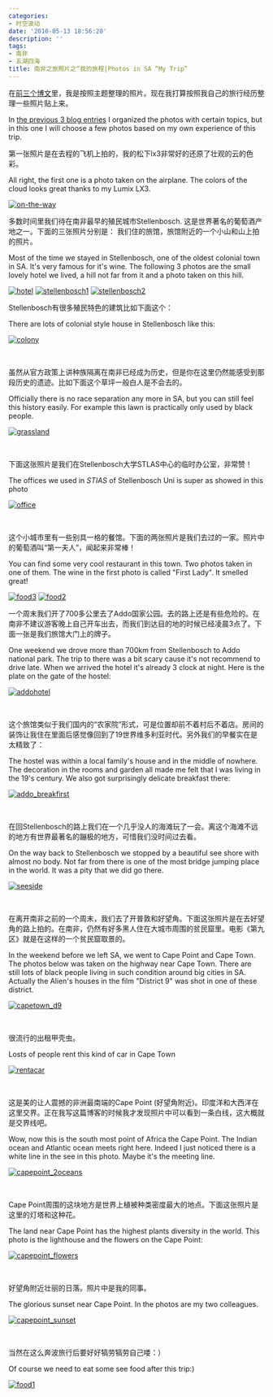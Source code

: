 ```yaml
---
categories:
- 时空波动
date: '2010-05-13 18:56:20'
description: ''
tags:
- 南非
- 五湖四海
title: 南非之旅照片之“我的旅程|Photos in SA “My Trip”
---
```

在[前三个博文](http://spacetimewave.net/tag/%E5%8D%97%E9%9D%9E)里，我是按照主题整理的照片。现在我打算按照我自己的旅行经历整理一些照片贴上来。



In [the previous 3 blog entries](http://spacetimewave.net/tag/%E5%8D%97%E9%9D%9E) I organized the photos with certain topics, but in this one I will choose a few photos based on my own experience of this trip.



第一张照片是在去程的飞机上拍的，我的松下lx3非常好的还原了壮观的云的色彩。



All right, the first one is a photo taken on the airplane. The colors of the cloud looks great thanks to my Lumix LX3\.



[![](/assets/spacetimewave/2010/05/on-the-way.jpg "on-the-way")](/assets/spacetimewave/2010/05/on-the-way.jpg)




多数时间里我们待在南非最早的殖民城市Stellenbosch. 这是世界著名的葡萄酒产地之一。下面的三张照片分别是： 我们住的旅馆，旅馆附近的一个小山和山上拍的照片。



Most of the time we stayed in Stellenbosch, one of the oldest colonial town in SA. It's very famous for it's wine. The following 3 photos are the small lovely hotel we lived, a hill not far from it and a photo taken on this hill.



[![](/assets/spacetimewave/2010/05/hotel.jpg "hotel")](/assets/spacetimewave/2010/05/hotel.jpg)
[![](/assets/spacetimewave/2010/05/stellenbosch1.jpg "stellenbosch1")](/assets/spacetimewave/2010/05/stellenbosch1.jpg)
[![](/assets/spacetimewave/2010/05/stellenbosch2.jpg "stellenbosch2")](/assets/spacetimewave/2010/05/stellenbosch2.jpg)



Stellenbosch有很多殖民特色的建筑比如下面这个：



There are lots of colonial style house in Stellenbosch like this:



[![](/assets/spacetimewave/2010/05/colony.jpg "colony")](/assets/spacetimewave/2010/05/colony.jpg)



 



虽然从官方政策上讲种族隔离在南非已经成为历史，但是你在这里仍然能感受到那段历史的遗迹。比如下面这个草坪一般白人是不会去的。



Officially there is no race separation any more in SA, but you can still feel this history easily. For example this lawn is practically only used by black people.



[![](/assets/spacetimewave/2010/05/grassland.jpg "grassland")](/assets/spacetimewave/2010/05/grassland.jpg)



 



下面这张照片是我们在Stellenbosch大学STLAS中心的临时办公室，非常赞！



The offices we used in *STIAS* of Stellenbosch Uni is super as showed in this photo



[![](/assets/spacetimewave/2010/05/office.jpg "office")](/assets/spacetimewave/2010/05/office.jpg)



 



这个小城市里有一些别具一格的餐馆。下面的两张照片是我们去过的一家。照片中的葡萄酒叫“第一夫人”，闻起来非常棒！



You can find some very cool restaurant in this town. Two photos taken in one of them. The wine in the first photo is called "First Lady". It smelled great!



[![](/assets/spacetimewave/2010/05/food3.jpg "food3")](/assets/spacetimewave/2010/05/food3.jpg)
[![](/assets/spacetimewave/2010/05/food2.jpg "food2")](/assets/spacetimewave/2010/05/food2.jpg)



一个周末我们开了700多公里去了Addo国家公园。去的路上还是有些危险的。在南非不建议游客晚上自己开车出去，而我们到达目的地的时候已经凌晨3点了。下面一张是我们旅馆大门上的牌子。



One weekend we drove more than 700km from Stellenbosch to Addo national park. The trip to there was a bit scary cause it's not recommend to drive late. When we arrived the hotel it's already 3 clock at night. Here is the plate on the gate of the hostel:



[![](/assets/spacetimewave/2010/05/addohotel.jpg "addohotel")](/assets/spacetimewave/2010/05/addohotel.jpg)



 



这个旅馆类似于我们国内的“农家院”形式，可是位置却前不着村后不着店。房间的装饰让我住在里面后感觉像回到了19世界维多利亚时代。另外我们的早餐实在是太精致了：



The hostel was within a local family's house and in the middle of nowhere. The decoration in the rooms and garden all made me felt that I was living in the 19's century. We also got surprisingly delicate breakfast there:



[![](/assets/spacetimewave/2010/05/addo_breakfirst.jpg "addo_breakfirst")](/assets/spacetimewave/2010/05/addo_breakfirst.jpg)



 



在回Stellenbosch的路上我们在一个几乎没人的海滩玩了一会。离这个海滩不远的地方有世界最著名的蹦极的地方，可惜我们没时间过去看。



On the way back to Stellenbosch we stopped by a beautiful see shore with almost no body. Not far from there is one of the most bridge jumping place in the world. It was a pity that we did go there.



[![](/assets/spacetimewave/2010/05/seeside.jpg "seeside")](/assets/spacetimewave/2010/05/seeside.jpg)



 



在离开南非之前的一个周末，我们去了开普敦和好望角。下面这张照片是在去好望角的路上拍的。在南非，仍然有好多黑人住在大城市周围的贫民窟里。电影《第九区》就是在这样的一个贫民窟取景的。



In the weekend before we left SA, we went to Cape Point and Cape Town. The photos below was taken on the highway near Cape Town. There are still lots of black people living in such condition around big cities in SA. Actually the Alien's houses in the film "District 9" was shot in one of these district.



[![](/assets/spacetimewave/2010/05/capetown_d9.jpg "capetown_d9")](/assets/spacetimewave/2010/05/capetown_d9.jpg)



 



很流行的出租甲壳虫。



Losts of people rent this kind of car in Cape Town



[![](/assets/spacetimewave/2010/05/rentacar.jpg "rentacar")](/assets/spacetimewave/2010/05/rentacar.jpg)



 



这是美的让人震撼的非洲最南端的Cape Point (好望角附近)。印度洋和大西洋在这里交界。正在我写这篇博客的时候我才发现照片中可以看到一条白线，这大概就是交界线吧。



Wow, now this is the south most point of Africa the Cape Point. The Indian ocean and Atlantic ocean meets right here. Indeed I just noticed there is a white line in the see in this photo. Maybe it's the meeting line.



[![](/assets/spacetimewave/2010/05/capepoint_2oceans.jpg "capepoint_2oceans")](/assets/spacetimewave/2010/05/capepoint_2oceans.jpg)



 



Cape Point周围的这块地方是世界上植被种类密度最大的地点。下面这张照片是这里的灯塔和这种花。



The land near Cape Point has the highest plants diversity in the world. This photo is the lighthouse and the flowers on the Cape Point:



[![](/assets/spacetimewave/2010/05/capepoint_flowers.jpg "capepoint_flowers")](/assets/spacetimewave/2010/05/capepoint_flowers.jpg)



 



好望角附近壮丽的日落。照片中是我的同事。



The glorious sunset near Cape Point. In the photos are my two colleagues.



[![](/assets/spacetimewave/2010/05/capepoint_sunset.jpg "capepoint_sunset")](/assets/spacetimewave/2010/05/capepoint_sunset.jpg)



 



当然在这么奔波旅行后要好好犒劳犒劳自己喽：）



Of course we need to eat some see food after this trip:)



[![](/assets/spacetimewave/2010/05/food1.jpg "food1")](/assets/spacetimewave/2010/05/food1.jpg)

